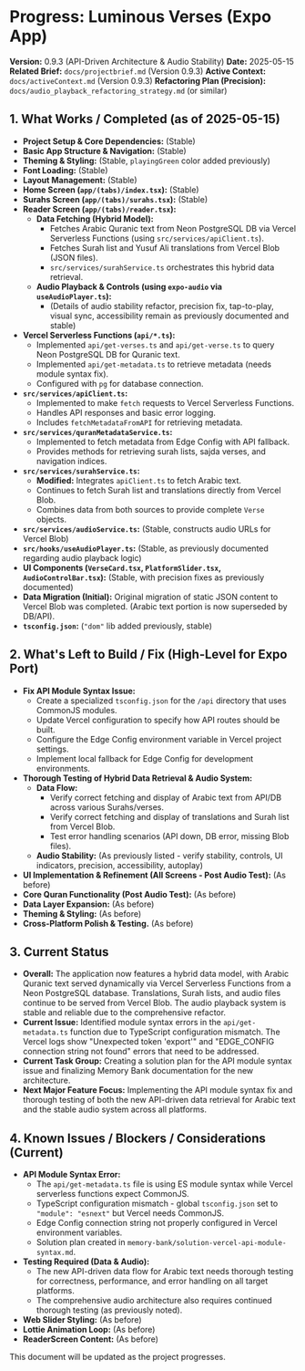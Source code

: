 # Progress: Luminous Verses (Expo App)

**Version:** 0.9.3 (API-Driven Architecture & Audio Stability)
**Date:** 2025-05-15
**Related Brief:** `docs/projectbrief.md` (Version 0.9.3)
**Active Context:** `docs/activeContext.md` (Version 0.9.3)
**Refactoring Plan (Precision):** `docs/audio_playback_refactoring_strategy.md` (or similar)

## 1. What Works / Completed (as of 2025-05-15)

-   **Project Setup & Core Dependencies:** (Stable)
-   **Basic App Structure & Navigation:** (Stable)
-   **Theming & Styling:** (Stable, `playingGreen` color added previously)
-   **Font Loading:** (Stable)
-   **Layout Management:** (Stable)
-   **Home Screen (`app/(tabs)/index.tsx`):** (Stable)
-   **Surahs Screen (`app/(tabs)/surahs.tsx`):** (Stable)
-   **Reader Screen (`app/(tabs)/reader.tsx`):**
    -   **Data Fetching (Hybrid Model):**
        -   Fetches Arabic Quranic text from Neon PostgreSQL DB via Vercel Serverless Functions (using `src/services/apiClient.ts`).
        -   Fetches Surah list and Yusuf Ali translations from Vercel Blob (JSON files).
        -   `src/services/surahService.ts` orchestrates this hybrid data retrieval.
    -   **Audio Playback & Controls (using `expo-audio` via `useAudioPlayer.ts`):**
        -   (Details of audio stability refactor, precision fix, tap-to-play, visual sync, accessibility remain as previously documented and stable)
-   **Vercel Serverless Functions (`api/*.ts`):**
    -   Implemented `api/get-verses.ts` and `api/get-verse.ts` to query Neon PostgreSQL DB for Quranic text.
    -   Implemented `api/get-metadata.ts` to retrieve metadata (needs module syntax fix).
    -   Configured with `pg` for database connection.
-   **`src/services/apiClient.ts`:**
    -   Implemented to make `fetch` requests to Vercel Serverless Functions.
    -   Handles API responses and basic error logging.
    -   Includes `fetchMetadataFromAPI` for retrieving metadata.
-   **`src/services/quranMetadataService.ts`:**
    -   Implemented to fetch metadata from Edge Config with API fallback.
    -   Provides methods for retrieving surah lists, sajda verses, and navigation indices.
-   **`src/services/surahService.ts`:**
    -   **Modified:** Integrates `apiClient.ts` to fetch Arabic text.
    -   Continues to fetch Surah list and translations directly from Vercel Blob.
    -   Combines data from both sources to provide complete `Verse` objects.
-   **`src/services/audioService.ts`:** (Stable, constructs audio URLs for Vercel Blob)
-   **`src/hooks/useAudioPlayer.ts`:** (Stable, as previously documented regarding audio playback logic)
-   **UI Components (`VerseCard.tsx`, `PlatformSlider.tsx`, `AudioControlBar.tsx`):** (Stable, with precision fixes as previously documented)
-   **Data Migration (Initial):** Original migration of static JSON content to Vercel Blob was completed. (Arabic text portion is now superseded by DB/API).
-   **`tsconfig.json`:** (`"dom"` lib added previously, stable)

## 2. What's Left to Build / Fix (High-Level for Expo Port)

-   **Fix API Module Syntax Issue:**
    -   Create a specialized `tsconfig.json` for the `/api` directory that uses CommonJS modules.
    -   Update Vercel configuration to specify how API routes should be built.
    -   Configure the Edge Config environment variable in Vercel project settings.
    -   Implement local fallback for Edge Config for development environments.
-   **Thorough Testing of Hybrid Data Retrieval & Audio System:**
    -   **Data Flow:**
        -   Verify correct fetching and display of Arabic text from API/DB across various Surahs/verses.
        -   Verify correct fetching and display of translations and Surah list from Vercel Blob.
        -   Test error handling scenarios (API down, DB error, missing Blob files).
    -   **Audio Stability:** (As previously listed - verify stability, controls, UI indicators, precision, accessibility, autoplay)
-   **UI Implementation & Refinement (All Screens - Post Audio Test):** (As before)
-   **Core Quran Functionality (Post Audio Test):** (As before)
-   **Data Layer Expansion:** (As before)
-   **Theming & Styling:** (As before)
-   **Cross-Platform Polish & Testing.** (As before)

## 3. Current Status

-   **Overall:** The application now features a hybrid data model, with Arabic Quranic text served dynamically via Vercel Serverless Functions from a Neon PostgreSQL database. Translations, Surah lists, and audio files continue to be served from Vercel Blob. The audio playback system is stable and reliable due to the comprehensive refactor.
-   **Current Issue:** Identified module syntax errors in the `api/get-metadata.ts` function due to TypeScript configuration mismatch. The Vercel logs show "Unexpected token 'export'" and "EDGE_CONFIG connection string not found" errors that need to be addressed.
-   **Current Task Group:** Creating a solution plan for the API module syntax issue and finalizing Memory Bank documentation for the new architecture.
-   **Next Major Feature Focus:** Implementing the API module syntax fix and thorough testing of both the new API-driven data retrieval for Arabic text and the stable audio system across all platforms.

## 4. Known Issues / Blockers / Considerations (Current)

-   **API Module Syntax Error:**
    -   The `api/get-metadata.ts` file is using ES module syntax while Vercel serverless functions expect CommonJS.
    -   TypeScript configuration mismatch - global `tsconfig.json` set to `"module": "esnext"` but Vercel needs CommonJS.
    -   Edge Config connection string not properly configured in Vercel environment variables.
    -   Solution plan created in `memory-bank/solution-vercel-api-module-syntax.md`.
-   **Testing Required (Data & Audio):**
    -   The new API-driven data flow for Arabic text needs thorough testing for correctness, performance, and error handling on all target platforms.
    -   The comprehensive audio architecture also requires continued thorough testing (as previously noted).
-   **Web Slider Styling:** (As before)
-   **Lottie Animation Loop:** (As before)
-   **ReaderScreen Content:** (As before)

This document will be updated as the project progresses.